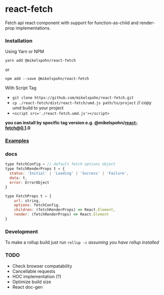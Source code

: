 # react-fetch

Fetch api react component with support for function-as-child and render-prop implementations.

### Installation

Using Yarn or NPM

`yarn add @mikelspohn/react-fetch`

or

`npm add --save @mikelspohn/react-fetch`

With Script Tag

  * `git clone https://github.com/mikelspohn/react-fetch.git`
  * `cp ./react-fetch/dist/react-fetch/umd.js path/to/project` // copy umd build to your project
  * `<script src='./react-fetch.umd.js'></script>`

__you can install by specific tag version e.g. @mikelspohn/react-fetch@0.1.0__

### [Examples](https://github.com/mikeLspohn/react-fetch/tree/master/examples)

### docs

```javascript
type fetchConfig = // default fetch options object
type fetchRenderProps t = {
  status: 'Initial' | 'Loading' | 'Success' | 'Failure',
  data: t,
  error: ErrorObject
}

type FetchProps t = {
    url: string,
    options: fetchConfig,
    children: (fetchRenderProps) => React.Element,
    render: (fetchRenderProps) => React.Element
}
```

### Development

To make a rollup build just run `rollup -c` _assuming you have rollup installed_

### TODO

  * Check browser compatability
  * Cancellable requests
  * HOC implementation (?)
  * Optimize build size
  * React doc-gen
